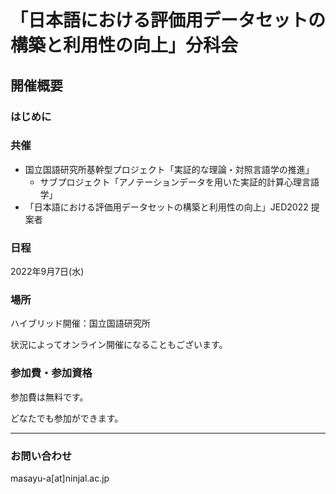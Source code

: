 # 「日本語における評価用データセットの構築と利用性の向上」分科会

## 開催概要

### はじめに

### 共催

- 国立国語研究所基幹型プロジェクト「実証的な理論・対照言語学の推進」
  - サブプロジェクト「アノテーションデータを用いた実証的計算心理言語学」
- 「日本語における評価用データセットの構築と利用性の向上」JED2022 提案者

### 日程

2022年9月7日(水)

### 場所

ハイブリッド開催：国立国語研究所

状況によってオンライン開催になることもございます。

### 参加費・参加資格

参加費は無料です。

どなたでも参加ができます。

---
### お問い合わせ

masayu-a[at]ninjal.ac.jp
